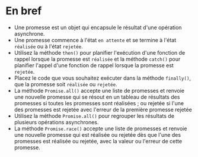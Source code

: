 # En bref

- Une promesse est un objet qui encapsule le résultat d'une opération asynchrone.
- Une promesse commence à l'état `en attente` et se termine à l'état `réalisée` ou à l'état `rejetée`.
- Utilisez la méthode `then()` pour planifier l'exécution d'une fonction de rappel lorsque la promesse est `réalisée` et la méthode `catch()` pour planifier l'appel d'une fonction de rappel lorsque la promesse est `rejetée`.
- Placez le code que vous souhaitez exécuter dans la méthode `finally()`, que la promesse soit `réalisée` ou `rejetée`.
- La méthode `Promise.all()` accepte une liste de promesses et renvoie une nouvelle promesse qui se résout en un tableau de résultats des promesses si toutes les promesses sont réalisées ; ou rejetée si l'une des promesses est rejetée avec l'erreur de la première promesse rejetée
- Utilisez la méthode `Promise.all()` pour regrouper les résultats de plusieurs opérations asynchrones.
- La méthode `Promise.race()` accepte une liste de promesses et renvoie une nouvelle promesse qui est réalisée ou rejetée dès que l'une des promesses est réalisée ou rejetée, avec la valeur ou l'erreur de cette promesse.
